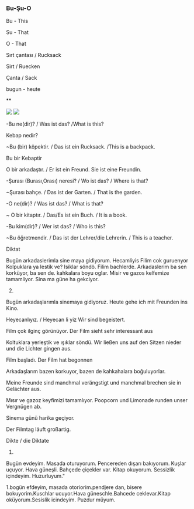 
### Bu-Şu-O 

  

Bu - This

Su - That

O - That

  

Sırt çantası / Rucksack

Sirt / Ruecken 

Çanta / Sack

  

bugun - heute

**

**![](https://lh7-us.googleusercontent.com/TO-BudzxKbAQfiPkO0KomW5wrYTCHjzH0hMPYo_OVLCU3V-mkP-oIVSVhMWMw6WjYL5ElZgOjhxEVI8zisKdreqYDNbQv5g-iWnde_S_JfbQLv6vEMgnG68tbkHvTXCtr1DB2F7xTrOt25AAMRAhB48)**
**![](https://lh7-us.googleusercontent.com/bsvPd2TuRS3NmetcFaNryzfPAAA5bMu_H70rwC_VrygNH0ZJ3Gh7RzVkDLmIC6Dos26mdiezWydRg5jGbxKN5gEb4CHzsTOVbtLyQ8AgnVrOOpahiacKWwGQPUbKeP3-FNZzgj0iq2nSx-TPI-UymqY)**

-Bu ne(dir)? / Was ist das? /What is this? 

Kebap nedir?
 

~Bu (bir) köpektir. / Das ist ein Rucksack. /This is a backpack.

Bu bir Kebaptir

O bir arkadaştır. / 
Er ist ein Freund.
Sie ist eine Freundin.






-Şurası (Burası,Orası) neresi? / Wo ist das? / Where is that?

~Şurası bahçe. / Das ist der Garten. / That is the garden.



-O ne(dir)? / Was ist das? / What is that?

~ O bir kitaptır. / Das/Es ist ein Buch. / It is a book. 



-Bu kim(dir)? / Wer ist das? / Who is this?

~Bu öğretmendir. / Das ist der Lehrer/die Lehrerin. / This is a teacher.



Diktat

Bugün arkadaslerimla sine maya gidiyorum.
Hecamliyis
Filim cok guruenyor
Kolpuklara ya lestik ve?
Isiklar söndö.
Filim bachlerde.
Arkadaslerim ba sen korküyor, ba sen de.
kahkalara boyu oglar.
Misir ve gazos kelfemize tamamliyor.
Sina ma güne ha gekciyor.


2.
Bugün arkadaşlarımla sinemaya gidiyoruz. 
Heute gehe ich mit Freunden ins Kino.


Heyecanlıyız. / Heyecan li yiz
Wir sind begeistert.


 Film çok ilginç görünüyor.
Der Film sieht sehr interessant aus



Koltuklara yerleştik ve ışıklar söndü. 
Wir ließen uns auf den Sitzen nieder und die Lichter gingen aus.


Film başladı.
Der Film hat begonnen


Arkadaşlarım bazen korkuyor, bazen de kahkahalara boğuluyorlar. 

Meine Freunde sind manchmal verängstigt und manchmal brechen sie in Gelächter aus. 

Mısır ve gazoz keyfimizi tamamlıyor. 
Poopcorn und Limonade runden unser Vergnügen ab.

Sinema günü harika geçiyor.


Der Filmtag läuft großartig.








Dikte / die Diktate

1.
Bugün evdeyim. 
Masada oturuyorum. 
Pencereden dışarı bakıyorum. 
Kuşlar uçuyor. 
Hava güneşli. 
Bahçede çiçekler var. 
Kitap okuyorum. Sessizlik içindeyim. Huzurluyum."


1.bogün efdeyim, masada otoriorim.pendjere dan, bisere  bokuyorim.Kuschlar ucuyor.Hava güneschle.Bahcede ceklevar.Kitap oküyorum.Sesislik icindeyim.
Puzdur müyum. 

